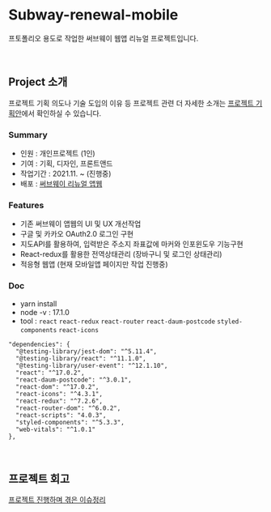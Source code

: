 # Subway-renewal-mobile

프토폴리오 용도로 작업한 써브웨이 웹앱 리뉴얼 프로젝트입니다.

<br/>

## Project 소개
프로젝트 기획 의도나 기술 도입의 이유 등 프로젝트 관련 더 자세한 소개는 [프로젝트 기획안]()에서 확인하실 수 있습니다. <br/>

### Summary
- 인원 : 개인프로젝트 (1인)
- 기여 : 기획, 디자인, 프론트앤드
- 작업기간 : 2021.11. ~ (진행중)
- 배포 : [써브웨이 리뉴얼 앱웹](https://subway-renewal-mobile.netlify.app/)

### Features
- 기존 써브웨이 앱웹의 UI 및 UX 개선작업
- 구글 및 카카오 OAuth2.0 로그인 구현
- 지도API를 활용하여, 입력받은 주소지 좌표값에 마커와 인포윈도우 기능구현
- React-redux를 활용한 전역상태관리 (장바구니 및 로그인 상태관리)
- 적응형 웹앱 (현재 모바일앱 페이지만 작업 진행중)

### Doc
- yarn install <br/>
- node -v : 17.1.0
- tool : `react` `react-redux` `react-router` `react-daum-postcode` `styled-components` `react-icons`<br/>
```
"dependencies": {
  "@testing-library/jest-dom": "^5.11.4",
  "@testing-library/react": "^11.1.0",
  "@testing-library/user-event": "^12.1.10",
  "react": "^17.0.2",
  "react-daum-postcode": "^3.0.1",
  "react-dom": "^17.0.2",
  "react-icons": "^4.3.1",
  "react-redux": "^7.2.6",
  "react-router-dom": "^6.0.2",
  "react-scripts": "4.0.3",
  "styled-components": "^5.3.3",
  "web-vitals": "^1.0.1"
},
```
<br/>

## 프로젝트 회고
[프로젝트 진행하며 겪은 이슈정리](https://github.com/sukyoungshin/TIL/blob/main/Note/subway-renewal-mobile.md)
